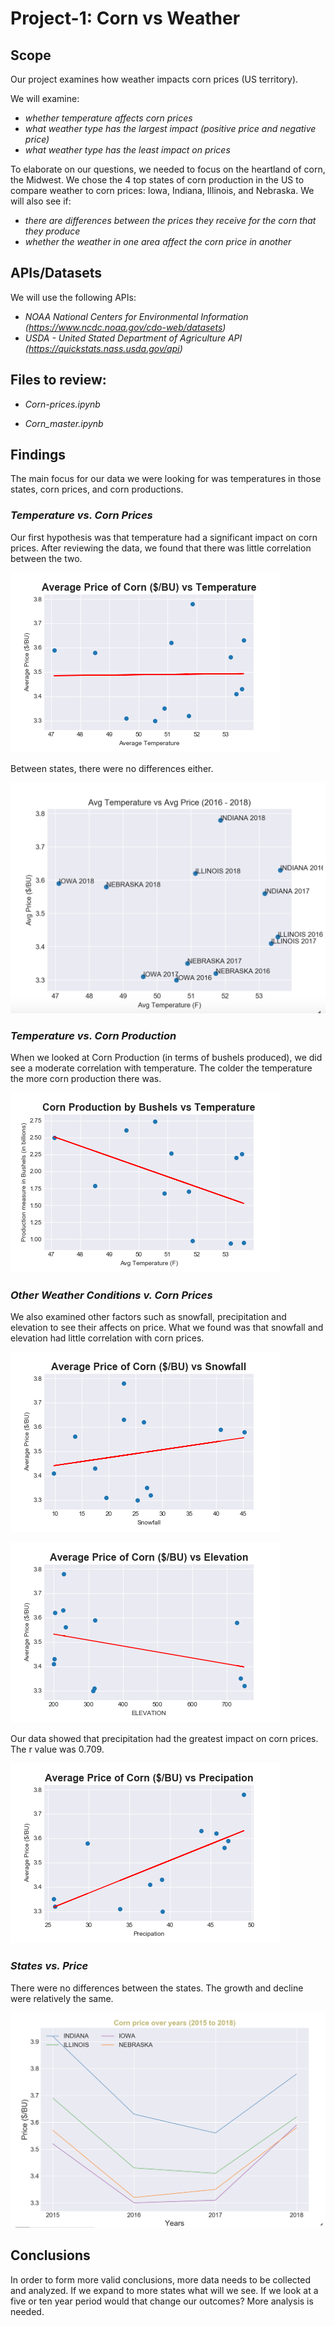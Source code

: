 # Project-1: Corn vs Weather

## Scope

Our project examines how weather impacts corn prices (US territory).

We will examine:

* _whether temperature affects corn prices_
* _what weather type has the largest impact (positive price and negative price)_
* _what weather type has the least impact on prices_

To elaborate on our questions, we needed to focus on the heartland of corn, the Midwest.  We chose the 4 top states of corn production in the US to compare weather to corn prices:  Iowa, Indiana, Illinois, and Nebraska.  We will also see if:

* _there are differences between the prices they receive for the corn that they produce_
* _whether the weather in one area affect the corn price in another_


## APIs/Datasets

We will use the following APIs:

* _NOAA National Centers for Environmental Information (https://www.ncdc.noaa.gov/cdo-web/datasets)_ 
* _USDA - United Stated Department of Agriculture API (https://quickstats.nass.usda.gov/api)_ 

## Files to review:

* _Corn-prices.ipynb_

* _Corn_master.ipynb_


## Findings

The main focus for our data we were looking for was temperatures in those states, corn prices, and corn productions.

### _Temperature vs. Corn Prices_

Our first hypothesis was that temperature had a significant impact on corn prices.  After reviewing the data, we found that there was little correlation between the two.

![Image of Price and Temp](Price_temp.png)



Between states, there were no differences either.  

![Image of Price and State](temp_states_prices.png)

### _Temperature vs. Corn Production_

When we looked at Corn Production (in terms of bushels produced), we did see a moderate correlation with temperature.  The colder the temperature the more corn production there was.

![Image of Price and Temp](Production_temp.png)

### _Other Weather Conditions v. Corn Prices_

We also examined other factors such as snowfall, precipitation and elevation to see their affects on price.  What we found was that snowfall and elevation had little correlation with corn prices.

![Image of Price and Snowfall](Price_snow.png)


![Image of Price and Elevation](Price_elevation.png)


Our data showed that precipitation had the greatest impact on corn prices.  The r value was 0.709.

![Image of Price and Precip](Price_prec.png)

### _States vs. Price_

There were no differences between the states.  The growth and decline were relatively the same.

![Image of Price and State](Price_State.png)

## Conclusions

In order to form more valid conclusions, more data needs to be collected and analyzed.  If we expand to more states what will we see.  If we look at a five or ten year period would that change our outcomes?  More analysis is needed.




